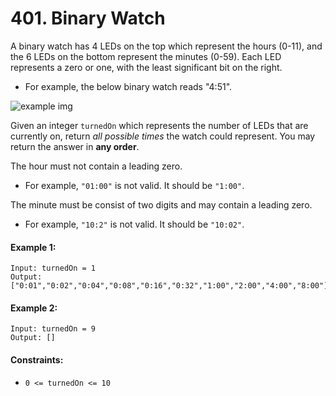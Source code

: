 # 401. Binary Watch

A binary watch has 4 LEDs on the top which represent the hours (0-11), and the 6 LEDs on the bottom represent the minutes (0-59). Each LED represents a zero or one, with the least significant bit on the right.

+ For example, the below binary watch reads "4:51".

![example img](https://assets.leetcode.com/uploads/2021/04/08/binarywatch.jpg)

Given an integer `turnedOn` which represents the number of LEDs that are currently on, return *all possible times* the watch could represent. You may return the answer in **any order**.

The hour must not contain a leading zero.

+ For example, `"01:00"` is not valid. It should be `"1:00"`.

The minute must be consist of two digits and may contain a leading zero.

+ For example, `"10:2"` is not valid. It should be `"10:02"`.

#### Example 1:

```
Input: turnedOn = 1
Output: ["0:01","0:02","0:04","0:08","0:16","0:32","1:00","2:00","4:00","8:00"]
```

#### Example 2:

```
Input: turnedOn = 9
Output: []
``` 

#### Constraints:

+ `0 <= turnedOn <= 10`

